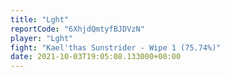 ```yaml
---
title: "Lght"
reportCode: "6XhjdQmtyfBJDVzN"
player: "Lght"
fight: "Kael'thas Sunstrider - Wipe 1 (75.74%)"
date: 2021-10-03T19:05:08.133000+00:00
---
```

